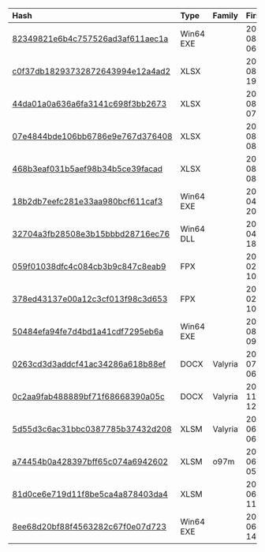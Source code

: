 |Hash|Type|Family|First_Seen|Name|
|:--|:--|:--|:--|:--|
|[82349821e6b4c757526ad3af611aec1a](https://www.virustotal.com/gui/file/82349821e6b4c757526ad3af611aec1a)|Win64 EXE||2022-08-09 06:37:55|.net payload|
|[c0f37db18293732872643994e12a4ad2](https://www.virustotal.com/gui/file/c0f37db18293732872643994e12a4ad2)|XLSX||2022-08-04 19:42:30|C:\Users\user\AppData\Local\Temp\A3B60000|
|[44da01a0a636a6fa3141c698f3bb2673](https://www.virustotal.com/gui/file/44da01a0a636a6fa3141c698f3bb2673)|XLSX||2022-08-03 07:46:47|C:\Users\user\AppData\Local\Temp\71F50000|
|[07e4844bde106bb6786e9e767d376408](https://www.virustotal.com/gui/file/07e4844bde106bb6786e9e767d376408)|XLSX||2022-08-02 08:22:22|a88af5d0ff6ec1a72a41977e5f610c153dfbd75ab70d054ca9101443c3fb62e2.bin|
|[468b3eaf031b5aef98b34b5ce39facad](https://www.virustotal.com/gui/file/468b3eaf031b5aef98b34b5ce39facad)|XLSX||2022-08-02 08:22:22|B7460000|
|[18b2db7eefc281e33aa980bcf611caf3](https://www.virustotal.com/gui/file/18b2db7eefc281e33aa980bcf611caf3)|Win64 EXE||2021-04-29 20:45:05|LetMeOut|
|[32704a3fb28508e3b15bbbd28716ec76](https://www.virustotal.com/gui/file/32704a3fb28508e3b15bbbd28716ec76)|Win64 DLL||2021-04-23 18:25:10|FileSyncShell64|
|[059f01038dfc4c084cb3b9c847c8eab9](https://www.virustotal.com/gui/file/059f01038dfc4c084cb3b9c847c8eab9)|FPX||2023-02-04 10:21:55|~DF2585BF00D1076235.TMP|
|[378ed43137e00a12c3cf013f98c3d653](https://www.virustotal.com/gui/file/378ed43137e00a12c3cf013f98c3d653)|FPX||2023-02-04 10:21:55|~DF5F6A06D92A822BC3.TMP|
|[50484efa94fe7d4bd1a41cdf7295eb6a](https://www.virustotal.com/gui/file/50484efa94fe7d4bd1a41cdf7295eb6a)|Win64 EXE||2022-08-05 09:21:13|shellcode_self_inject.exe|
|[0263cd3d3addcf41ac34286a618b88ef](https://www.virustotal.com/gui/file/0263cd3d3addcf41ac34286a618b88ef)|DOCX|Valyria|2022-07-11 06:11:09|Maymun_%C3%A7i%C3%A7e%C4%9Fi.xlsm|
|[0c2aa9fab488889bf71f68668390a05c](https://www.virustotal.com/gui/file/0c2aa9fab488889bf71f68668390a05c)|DOCX|Valyria|2021-11-26 12:03:44|BlackFriday.xlsm|
|[5d55d3c6ac31bbc0387785b37432d208](https://www.virustotal.com/gui/file/5d55d3c6ac31bbc0387785b37432d208)|XLSM|Valyria|2021-06-18 06:30:55|Covid19-Study-Vaccines.xlsm|
|[a74454b0a428397bff65c074a6942602](https://www.virustotal.com/gui/file/a74454b0a428397bff65c074a6942602)|XLSM|o97m|2021-06-17 05:58:51|Covid19-Study-Vaccines.xlsm|
|[81d0ce6e719d11f8be5ca4a878403da4](https://www.virustotal.com/gui/file/81d0ce6e719d11f8be5ca4a878403da4)|XLSM||2021-06-14 11:27:02|Covid19-Study-Vaccines.xlsm|
|[8ee68d20bf88f4563282c67f0e07d723](https://www.virustotal.com/gui/file/8ee68d20bf88f4563282c67f0e07d723)|Win64 EXE||2021-06-07 14:01:51|LetMeOut|
